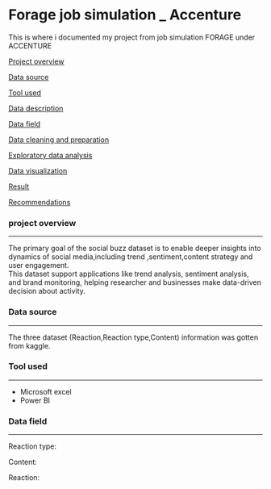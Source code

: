 # Forage job simulation _ Accenture
This is where i documented my project from job simulation FORAGE under ACCENTURE

[Project overview](#project-overview)

[Data source](#Data-source)

[Tool used](Tool-used)

[Data description](#Data-description)

[Data field](Data-field)

[Data cleaning and preparation](#Data-cleaning-and-preparation)

[Exploratory data analysis](#Exploratory-data-analysis)

[Data visualization](#Data-visualization)

[Result](Result)

[Recommendations](#Recommendations)


### project overview
---
The primary goal of the social buzz dataset is to enable deeper insights into dynamics of social media,including trend ,sentiment,content strategy and user engagement.  
This dataset support applications like trend analysis, sentiment analysis, and brand monitoring, helping researcher and businesses make data-driven decision about activity.

### Data source
---
The three dataset (Reaction,Reaction type,Content) information was gotten from kaggle.

### Tool used
---
- Microsoft excel
- Power BI

### Data field
---
Reaction type:

Content:

Reaction:





